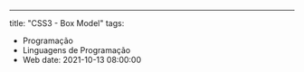 ---
title: "CSS3 - Box Model"
tags:
 - Programação
 - Linguagens de Programação
 - Web
date: 2021-10-13 08:00:00